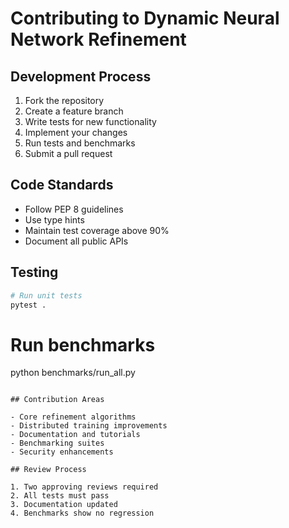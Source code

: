 # Contributing to Dynamic Neural Network Refinement

## Development Process

1. Fork the repository
2. Create a feature branch
3. Write tests for new functionality
4. Implement your changes
5. Run tests and benchmarks
6. Submit a pull request

## Code Standards

- Follow PEP 8 guidelines
- Use type hints
- Maintain test coverage above 90%
- Document all public APIs

## Testing

```bash
# Run unit tests
pytest .
```

# Run benchmarks
python benchmarks/run_all.py
```

## Contribution Areas

- Core refinement algorithms
- Distributed training improvements
- Documentation and tutorials
- Benchmarking suites
- Security enhancements

## Review Process

1. Two approving reviews required
2. All tests must pass
3. Documentation updated
4. Benchmarks show no regression
